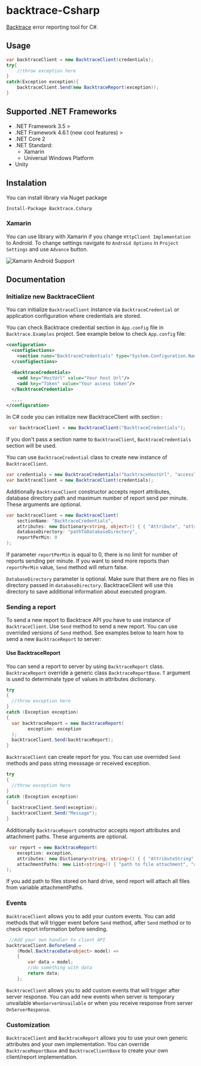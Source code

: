 # backtrace-Csharp

[Backtrace](http://backtrace.io/) error reporting tool for C#.

## Usage

```csharp
var backtraceClient = new BacktraceClient(credentials);
try{
	//throw exception here
}
catch(Exception exception){
	backtraceClient.Send(new BacktraceReport(exception));
}
```

## Supported .NET Frameworks
* .NET Framework 3.5 >
* .NET Framework 4.6.1 (new cool features) >
* .NET Core 2
* .NET Standard:
  * Xamarin
  * Universal Windows Platform
* Unity

## Instalation

You can install library via Nuget package
```
Install-Package Backtrace.Csharp
```

### Xamarin

You can use library with Xamarin if you change `HttpClient Implementation` to Android. To change settings navigate to `Android Options` in `Project Settings` and use `Advance` button. 

![Xamarin Android Support][androidSupport]

[androidSupport]: https://github.com/backtrace-labs/backtrace-csharp/tree/dev/Backtrace/Documents/Images/AndroidSupport.PNG "Xamarin Android Support"

## Documentation

### Initialize new BacktraceClient

You can initialize `BacktraceClient` instance via `BacktraceCredential` or application configuration where credentials are stored.

You can check Backtrace credential section in `App.config` file in `Backtrace.Examples` project. See example below to check `App.config` file:

```xml
<configuration>
  <configSections>
    <section name="BacktraceCredentials" type="System.Configuration.NameValueSectionHandler"/>
  </configSections>

  <BacktraceCredentials>
    <add key="HostUrl" value="Your host Url"/>
    <add key="Token" value="Your access token"/>
  </BacktraceCredentials>

  ....
</configuration>
```

In C# code you can initialize new BacktraceClient with section :

```csharp
 var backtraceClient = new BacktraceClient("BacktraceCredentials");
 ```

 If you don't pass a section name to `BacktraceClient`, `BacktraceCredentials` section  will be used.

You can use `BacktraceCredential` class to create new instance of `BacktraceClient`. 

```csharp
var credentials = new BacktraceCredentials("backtraceHostUrl", "accessToken");
var backtraceClient = new BacktraceClient(credentials);
```

Additionally `BacktraceClient` constructor accepts report attributes, database directory path and maximum number of report send per minute. These arguments are optional.

```csharp
var backtraceClient = new BacktraceClient(
    sectionName: "BacktraceCredentials",
    attributes: new Dictionary<string, object>() { { "Attribute", "attribute" } },
    databaseDirectory: "pathToDatabaseDirectory",
    reportPerMin: 0
);
```

If parameter `reportPerMin` is equal to 0, there is no limit for number of reports sending per minute. If you want to send more reports than `reportPerMin` value, `Send` method will return false.

`DatabaseDirectory` parameter is optional. Make sure that there are no files in directory passed in `databaseDirectory`. BacktraceClient will use this directory to save additional information about executed program.

### Sending a report

To send a new report to Backtrace API you have to use instance of `BacktraceClient`. Use `Send` method to send a new report. You can use overrided versions of `Send` method. See examples below to learn how to send a new `BacktraceReport` to server:

#### Use BacktraceReport

You can send a report to server by using `BacktraceReport` class. `BacktraceReport` override a generic class `BacktraceReportBase`. `T` argument is used to determinate type of values in attributes dictionary. 
```csharp
try
{
  //throw exception here
}
catch (Exception exception)
{
  var backtraceReport = new BacktraceReport(
        exception: exception
  );
  backtraceClient.Send(backtraceReport);
}
```

`BacktraceClient` can create report for you. You can use overrided `Send` methods and pass string messsage or received exception. 

```csharp
try
{
  //throw exception here
}
catch (Exception exception)
{
  backtraceClient.Send(exception);
  backtraceClient.Send("Message");
}
```

Additionally `BacktraceReport` constructor accepts report attributes and attachment paths. These arguments are optional.
```csharp
 var report = new BacktraceReport(
    exception: exception,
    attributes: new Dictionary<string, string>() { { "AttributeString", "string" } },
    attachmentPaths: new List<string>() { "path to file attachment", "another path" }
);
```
If you add path to files stored on hard drive, send report will attach all files from variable attachmentPaths.


### Events

`BacktraceClient` allows you to add your custom events. You can add methods that will trigger event before `Send` method, after `Send` method or to check report information before sending.
 
```csharp
 //Add your own handler to client API
backtraceClient.BeforeSend =
    (Model.BacktraceData<object> model) =>
    {
        var data = model;
        //do something with data
        return data;
    };
```           
`BacktraceClient` allows you to add custom events that will trigger after server response. You can add new events when server is temporary unvailable `WhenServerUnvailable` or when you receive response from server `OnServerResponse`.

### Customization

`BacktraceClient` and `BacktraceReport` allows you to use your own generic attributes and your own implementation. You can override `BacktraceReportBase` and `BacktraceClientBase` to create your own client/report implementation. 